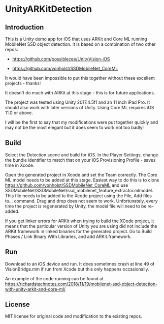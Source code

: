 # UnityARKitDetection

## Introduction

This is a Unity demo app for iOS that uses ARKit and Core ML running MobileNet SSD object detection. It is based on a combination of two other repos:

* https://github.com/possiblecee/UnityVision-iOS

* https://github.com/vonholst/SSDMobileNet_CoreML

It would have been impossible to put this together without these excellent projects - thanks!

It doesn't do much with ARKit at this stage - this is for future applications.

The project was tested using Unity 2017.4.5f1 and an 11 inch iPad Pro. It should also work with later versions of Unity. Using Core ML requires iOS 11.0 or above.

I will be the first to say that my modifications were put together quickly and may not be the most elegant but it does seem to work not too badly!

## Build

Select the Detection scene and build for iOS. In the Player Settings, change the bundle identifier to match that on your iOS Provisioning Profile - saves time in Xcode.

Open the generated project in Xcode and set the Team correctly. The Core ML model needs to be added at this stage. Easiest way to do this is to clone https://github.com/vonholst/SSDMobileNet_CoreML and use SSDMobileNet/SSDMobileNet/ssd_mobilenet_feature_extractor.mlmodel. This file needs to be added to the Xcode project using the File, Add files to... command. Drag and drop does not seem to work. Unfortunately, every time the project is regenerated by Unity, the model file will need to be re-added.

If you get linker errors for ARKit when trying to build the XCode project, it means that the particular version of Unity you are using did not include the ARKit.framework in linked binaries for the generated project. Go to Build Phases / Link Binary With Libraries, and add ARKit.framework.

## Run

Download to an iOS device and run. It does sometimes crash at line 49 of VisionBridge.mm if run from Xcode but this only happens occasionally.

An example of the code running can be found at https://richardstechnotes.com/2018/11/19/mobilenet-ssd-object-detection-with-unity-arkit-and-core-ml/

## License

MIT license for original code and modification to the existing repos.
